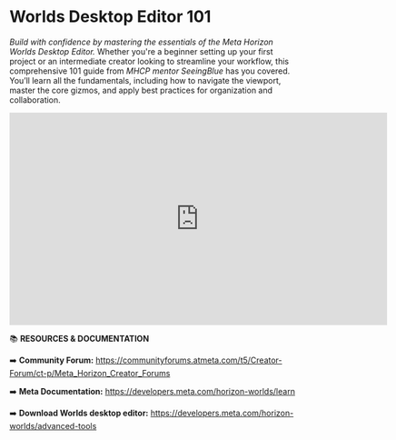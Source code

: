 # Worlds Desktop Editor 101
*Build with confidence by mastering the essentials of the Meta Horizon Worlds Desktop Editor.* Whether you're a beginner setting up your first project or an intermediate creator looking to streamline your workflow, this comprehensive 101 guide from *MHCP mentor SeeingBlue* has you covered. You’ll learn all the fundamentals, including how to navigate the viewport, master the core gizmos, and apply best practices for organization and collaboration.

<iframe width="665" height="374" src="https://www.youtube.com/embed/QiAT8aGrdyo" title="Worlds Desktop Editor 101" frameborder="0" allow="accelerometer; autoplay; clipboard-write; encrypted-media; gyroscope; picture-in-picture; web-share" referrerpolicy="strict-origin-when-cross-origin" allowfullscreen></iframe>

📚 **RESOURCES & DOCUMENTATION**

➡️ **Community Forum:** https://communityforums.atmeta.com/t5/Creator-Forum/ct-p/Meta_Horizon_Creator_Forums

➡️ **Meta Documentation:** https://developers.meta.com/horizon-worlds/learn

➡️ **Download Worlds desktop editor:** https://developers.meta.com/horizon-worlds/advanced-tools